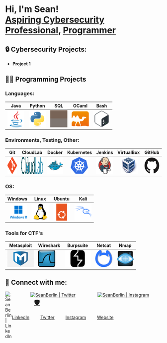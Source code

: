 <h1>Hi, I'm Sean! <br/><a href="https://github.com/seanberlin724">Aspiring Cybersecurity Professional</a>, <a href="https://www.linkedin.com/in/sean-berlin/">Programmer</a></h1>

<h2>🔒 Cybersecurity Projects:</h2>

- <b>Project 1</b>
  

<h2>👨‍💻 Programming Projects</h2>

### Languages:
| Java | Python | SQL | OCaml | Bash |
|------|---------|-----|-------|------|
|  <img src="https://github.com/devicons/devicon/blob/master/icons/java/java-original.svg" title="Java"  alt="Java" width="55" height="55"/> |  <img src="https://github.com/devicons/devicon/blob/master/icons/python/python-original.svg" title="Python"  alt="Python" width="55" height="55"/> |  <img src="assets/SQL Icon.svg" title="SQL" alt="SQL" width="55" height="55"/> |  <img src="https://github.com/devicons/devicon/blob/master/icons/ocaml/ocaml-original.svg" title="OCaml" alt="OCaml" width="55" height="55"/>|  <img src="https://github.com/devicons/devicon/blob/master/icons/bash/bash-original.svg" title="Bash" alt="Bash" width="55" height="55"/>| 

### Environments, Testing, Other:
| Git | CloudLab | Docker | Kubernetes | Jenkins | VirtualBox | GitHub |
|-----|----------|--------|------------|---------|------------|--------|
|<img src="https://github.com/devicons/devicon/blob/master/icons/git/git-plain.svg" title="Git" alt="Git" width="55" height="55"/>|<img src="assets/cloudlab-big.svg" title="CloudLab" alt="CloudLab" width="75" height="55"/>|<img src="https://github.com/devicons/devicon/blob/master/icons/docker/docker-original.svg" title="Docker" alt="Docker" width="55" height="55"/>|  &nbsp;&nbsp;&nbsp;<img src="https://github.com/devicons/devicon/blob/master/icons/kubernetes/kubernetes-plain.svg" title="Kubernetes" alt="Kubernetes" width="55" height="55"/>|  <img src="https://github.com/devicons/devicon/blob/master/icons/jenkins/jenkins-original.svg" title="Jenkins" alt="Jenkins" width="55" height="55"/>|&nbsp;&nbsp;&nbsp;<img src="assets/Virtualbox_logo.png" title="VirtualBox" alt="VirtualBox" width="55" height="55"/>| <img src="https://github.com/devicons/devicon/blob/master/icons/github/github-original.svg" title="GitHub" alt="GitHub" width="55" height="55"/>|

### OS:
| Windows | Linux | Ubuntu | Kali |
|---------|-------|--------|------|
|&nbsp;&nbsp;<img src="https://github.com/devicons/devicon/blob/master/icons/windows11/windows11-original-wordmark.svg" title="Windows" alt="Windows" width="55" height="55"/> |<img src="https://github.com/devicons/devicon/blob/master/icons/linux/linux-original.svg" title="Linux" alt="Linux" width="55" height="55"/> | <img src="https://github.com/devicons/devicon/blob/master/icons/ubuntu/ubuntu-original.svg" title="Ubuntu" alt="Ubuntu" width="55" height="55"/> | <img src="https://github.com/canaleal/devicon/blob/new-icon-kali-linux/icons/kalilinux/kalilinux-original-wordmark.svg" title="Linux" alt="Linux" width="55" height="55"/> |

### Tools for CTF's
| Metasploit | Wireshark | Burpsuite | Netcat | Nmap |
|----------|----------|----------|----------|----------|
|<img src="assets/meta.png" alt="msf" width="85" height="55" />|<img src="assets/Wireshark_icon.svg.png" alt="wsh" width="55" height="55" />|<img src="assets/burp.svg" alt="burp" width="85" height="55" />|<img src="assets/netcat_logo_shadow.svg" alt="netcat" width="55" height="55" />|<img src="assets/nmap-logo.svg" alt="nmap" width="55" height="55" />|

<h2> 🤳 Connect with me:</h2>

[<img align="left" alt="SeanBerlin | LinkedIn" width="22px" src="https://cdn.jsdelivr.net/npm/simple-icons@v3/icons/linkedin.svg" />][linkedin]&nbsp;&nbsp;&nbsp;&nbsp;&nbsp;&nbsp;&nbsp;&nbsp;&nbsp;&nbsp;&nbsp;&nbsp;&nbsp;&nbsp;
[<img align="center" alt="SeanBerlin | Twitter" width="22px" src="https://cdn.jsdelivr.net/npm/simple-icons@v3/icons/twitter.svg" />][twitter]&nbsp;&nbsp;&nbsp;&nbsp;&nbsp;&nbsp;&nbsp;&nbsp;&nbsp;&nbsp;&nbsp;&nbsp;&nbsp;&nbsp;&nbsp;&nbsp;&nbsp;
[<img align="center" alt="SeanBerlin | Instagram" width="22px" src="https://cdn.jsdelivr.net/npm/simple-icons@v3/icons/instagram.svg" />][instagram]&nbsp;&nbsp;&nbsp;&nbsp;&nbsp;&nbsp;&nbsp;&nbsp;&nbsp;&nbsp;&nbsp;&nbsp;&nbsp;&nbsp;&nbsp;&nbsp;&nbsp;
[<span align="right" alt="SeanBerlin | Shield Emoji" style="font-size: 22px;">🛡️</span>][website]
<br/><br/>
[LinkedIn][linkedin] &nbsp;&nbsp;&nbsp;&nbsp;&nbsp;&nbsp;&nbsp;
[Twitter][twitter] &nbsp;&nbsp;&nbsp;&nbsp;&nbsp;&nbsp;&nbsp;
[Instagram][instagram] &nbsp;&nbsp;&nbsp;&nbsp;&nbsp;&nbsp;&nbsp;
[Website][website]

[linkedin]: https://www.linkedin.com/in/sean-berlin/
[twitter]: https://twitter.com/SeanBerlin_
[instagram]: https://www.instagram.com/sean_berlin/
[website]: https://www.google.com


<!--
**seanberlin724/seanberlin724** is a ✨ _special_ ✨ repository because its `README.md` (this file) appears on your GitHub profile.

Here are some ideas to get you started:

- 🔭 I’m currently working on ...
- 🌱 I’m currently learning ...
- 👯 I’m looking to collaborate on ...
- 🤔 I’m looking for help with ...
- 💬 Ask me about ...
- 📫 How to reach me: ...
- 😄 Pronouns: ...
- ⚡ Fun fact: ...
-->
